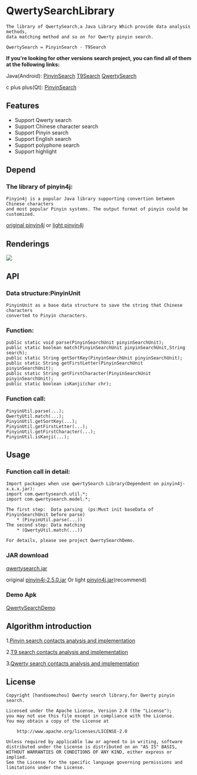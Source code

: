 QwertySearchLibrary
===================
	The library of QwertySearch,a Java Library Which provide data analysis methods, 
	data matching method and so on for Qwerty pinyin search.

	QwertySearch = PinyinSearch - T9Search
	
**If you're looking for other versions search project, you can find all of them at the following links:**

Java(Android):
[PinyinSearch](https://github.com/handsomezhou/PinyinSearchLibrary)
[T9Search](https://github.com/handsomezhou/T9SearchLibrary)
[QwertySearch](https://github.com/handsomezhou/QwertySearchLibrary)

c plus plus(Qt):
[PinyinSearch](https://github.com/handsomezhou/pinyinsearch4cpp)

	
Features
---------------
 * Support Qwerty search
 * Support Chinese character search
 * Support Pinyin search
 * Support English search
 * Support polyphone search
 * Support highlight

Depend
---------------
### The library of pinyin4j: 
	Pinyin4j is a popular Java library supporting convertion between Chinese characters 
	and most popular Pinyin systems. The output format of pinyin could be customized.
[original pinyin4j](http://pinyin4j.sourceforge.net/) or [light pinyin4j](https://github.com/handsomezhou/Pinyin4j/)

Renderings
---------------
<img src="https://github.com/handsomezhou/QwertySearchLibrary/blob/master/external_res/image/QwertySearch.gif"/>
	
API
---------------
### Data structure:PinyinUnit
	PinyinUnit as a base data structure to save the string that Chinese characters  
	converted to Pinyin characters.
	
### Function:
	public static void parse(PinyinSearchUnit pinyinSearchUnit);
	public static boolean match(PinyinSearchUnit pinyinSearchUnit,String search);
	public static String getSortKey(PinyinSearchUnit pinyinSearchUnit);
	public static String getFirstLetter(PinyinSearchUnit pinyinSearchUnit);
	public static String getFirstCharacter(PinyinSearchUnit pinyinSearchUnit);
	public static boolean isKanji(char chr);

### Function call:
	PinyinUtil.parse(...);
	QwertyUtil.match(...);
	PinyinUtil.getSortKey(...);
	PinyinUtil.getFirstLetter(...);
	PinyinUtil.getFirstCharacter(...);
	PinyinUtil.isKanji(...);
	
Usage
---------------	
### Function call in detail:
	Import packages when use qwertySearch Library(Dependent on pinyin4j-x.x.x.jar):
	import com.qwertysearch.util.*;
	import com.qwertysearch.model.*;
	
	The first step:  Data parsing  (ps:Must init baseData of PinyinSearchUnit before parse)
	    * (PinyinUtil.parse(...))
    The second step: Data matching 
	    * (QwertyUtil.match(...))
	
	For details, please see project QwertySearchDemo.

### JAR download
[qwertysearch.jar](https://github.com/handsomezhou/QwertySearchLibrary/blob/master/external_res/jar/qwertysearch.jar?raw=true)

original [pinyin4j-2.5.0.jar](https://github.com/handsomezhou/QwertySearchLibrary/blob/master/external_res/jar/pinyin4j-2.5.0.jar?raw=true) Or light [pinyin4j.jar](https://github.com/handsomezhou/QwertySearchLibrary/blob/master/external_res/jar/pinyin4j.jar?raw=true)(recommend)
	 
### Demo Apk
[QwertySearchDemo](https://github.com/handsomezhou/QwertySearchLibrary/blob/master/external_res/bin/QwertySearchDemo.apk?raw=true)

Algorithm introduction
---------------
1.[Pinyin search contacts analysis and implementation](http://blog.csdn.net/zjqyjg/article/details/41360769)

2.[T9 search contacts analysis and implementation](http://blog.csdn.net/zjqyjg/article/details/41182911)

3.[Qwerty search contacts analysis and implementation](http://blog.csdn.net/zjqyjg/article/details/41318907)


License 
---------------
	Copyright [handsomezhou] Qwerty search library,for Qwerty pinyin search.

	Licensed under the Apache License, Version 2.0 (the "License");
	you may not use this file except in compliance with the License.
	You may obtain a copy of the License at

		http://www.apache.org/licenses/LICENSE-2.0
		
	Unless required by applicable law or agreed to in writing, software
	distributed under the License is distributed on an "AS IS" BASIS,
	WITHOUT WARRANTIES OR CONDITIONS OF ANY KIND, either express or implied.
	See the License for the specific language governing permissions and
	limitations under the License.
